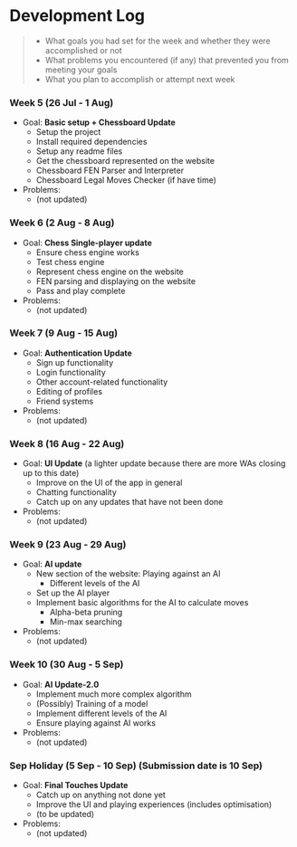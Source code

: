 # Development Log

> - What goals you had set for the week and whether they were accomplished or not
> - What problems you encountered (if any) that prevented you from meeting your goals
> - What you plan to accomplish or attempt next week


### **Week 5 (26 Jul - 1 Aug)**
- Goal: **Basic setup + Chessboard Update**
	 - Setup the project
	 - Install required dependencies
	 - Setup any readme files
	 - Get the chessboard represented on the website
	 - Chessboard FEN Parser and Interpreter
	 - Chessboard Legal Moves Checker (if have time)
- Problems:
	- (not updated)

### **Week 6 (2 Aug - 8 Aug)**
- Goal: **Chess Single-player update**
	 - Ensure chess engine works
	 - Test chess engine
	 - Represent chess engine on the website
	 - FEN parsing and displaying on the website
	 - Pass and play complete
- Problems:
	- (not updated)

### **Week 7 (9 Aug - 15 Aug)**
- Goal: **Authentication Update**
	 - Sign up functionality
	 - Login functionality
	 - Other account-related functionality
	 - Editing of profiles
	 - Friend systems
- Problems:
	- (not updated)

### **Week 8 (16 Aug - 22 Aug)**
- Goal: **UI Update** (a lighter update because there are more WAs closing up to this date)
	 - Improve on the UI of the app in general
	 - Chatting functionality
	 - Catch up on any updates that have not been done
- Problems:
	- (not updated)

### **Week 9 (23 Aug - 29 Aug)**
- Goal: **AI update**
	 - New section of the website: Playing against an AI
	 	- Different levels of the AI
	 - Set up the AI player
	 - Implement basic algorithms for the AI to calculate moves
	 	- Alpha-beta pruning
		- Min-max searching
- Problems:
	- (not updated)

### **Week 10 (30 Aug - 5 Sep)**
- Goal: **AI Update-2.0**
	 - Implement much more complex algorithm
	 - (Possibly) Training of a model
	 - Implement different levels of the AI
	 - Ensure playing against AI works
- Problems:
	- (not updated)

### **Sep Holiday (5 Sep - 10 Sep)** (Submission date is 10 Sep)
- Goal: **Final Touches Update**
	 - Catch up on anything not done yet
	 - Improve the UI and playing experiences (includes optimisation)
	 - (to be updated)
- Problems:
	- (not updated)

